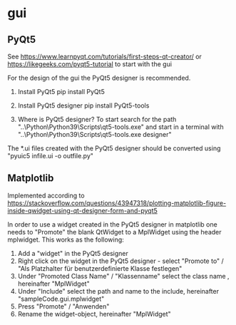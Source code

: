# gui
## PyQt5
See https://www.learnpyqt.com/tutorials/first-steps-qt-creator/ or https://likegeeks.com/pyqt5-tutorial to start with the gui

For the design of the gui the PyQt5 designer is recommended.

1) Install PyQt5
pip install PyQt5

2) Install PyQt5 designer
pip install PyQt5-tools

3) Where is PyQt5 designer?
To start search for the path "..\Python\Python39\Scripts\qt5-tools.exe" and start in a terminal with  "..\Python\Python39\Scripts\qt5-tools.exe designer"

The *.ui files created with the PyQt5 designer should be converted using "pyuic5 infile.ui -o outfile.py"

## Matplotlib
Implemented according to https://stackoverflow.com/questions/43947318/plotting-matplotlib-figure-inside-qwidget-using-qt-designer-form-and-pyqt5

In order to use a widget created in the PyQt5 designer in matplotlib one needs to "Promote" the blank QtWidget to a MplWidget using the header mplwidget. This works as the following:

1) Add a "widget" in the PyQt5 designer
2) Right click on the widget in the PyQt5 designer - select "Promote to" / "Als Platzhalter für benutzerdefinierte Klasse festlegen"
3) Under "Promoted Class Name" / "Klassenname" select the class name , hereinafter "MplWidget"
4) Under "Include" select the path and name to the include, hereinafter "sampleCode.gui.mplwidget"
5) Press "Promote" / "Anwenden"
6) Rename the widget-object, hereinafter "MplWidget"
